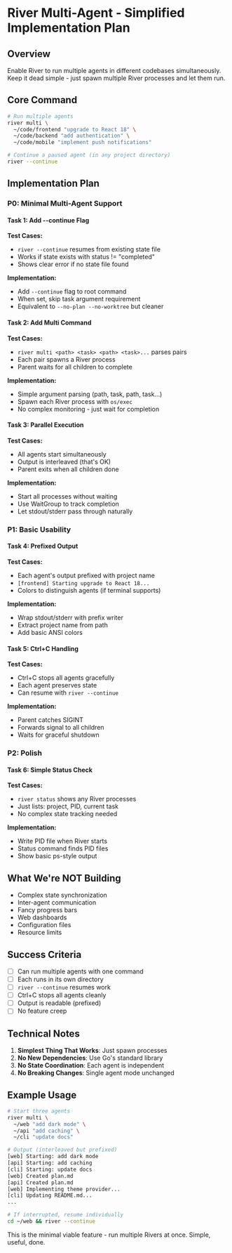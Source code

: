 # River Multi-Agent - Simplified Implementation Plan

## Overview
Enable River to run multiple agents in different codebases simultaneously. Keep it dead simple - just spawn multiple River processes and let them run.

## Core Command

```bash
# Run multiple agents
river multi \
  ~/code/frontend "upgrade to React 18" \
  ~/code/backend "add authentication" \
  ~/code/mobile "implement push notifications"

# Continue a paused agent (in any project directory)
river --continue
```

## Implementation Plan

### P0: Minimal Multi-Agent Support

#### Task 1: Add --continue Flag
**Test Cases:**
- `river --continue` resumes from existing state file
- Works if state exists with status != "completed"
- Shows clear error if no state file found

**Implementation:**
- Add `--continue` flag to root command
- When set, skip task argument requirement
- Equivalent to `--no-plan --no-worktree` but cleaner

#### Task 2: Add Multi Command
**Test Cases:**
- `river multi <path> <task> <path> <task>...` parses pairs
- Each pair spawns a River process
- Parent waits for all children to complete

**Implementation:**
- Simple argument parsing (path, task, path, task...)
- Spawn each River process with `os/exec`
- No complex monitoring - just wait for completion

#### Task 3: Parallel Execution
**Test Cases:**
- All agents start simultaneously
- Output is interleaved (that's OK)
- Parent exits when all children done

**Implementation:**
- Start all processes without waiting
- Use WaitGroup to track completion
- Let stdout/stderr pass through naturally

### P1: Basic Usability

#### Task 4: Prefixed Output
**Test Cases:**
- Each agent's output prefixed with project name
- `[frontend] Starting upgrade to React 18...`
- Colors to distinguish agents (if terminal supports)

**Implementation:**
- Wrap stdout/stderr with prefix writer
- Extract project name from path
- Add basic ANSI colors

#### Task 5: Ctrl+C Handling
**Test Cases:**
- Ctrl+C stops all agents gracefully
- Each agent preserves state
- Can resume with `river --continue`

**Implementation:**
- Parent catches SIGINT
- Forwards signal to all children
- Waits for graceful shutdown

### P2: Polish

#### Task 6: Simple Status Check
**Test Cases:**
- `river status` shows any River processes
- Just lists: project, PID, current task
- No complex state tracking needed

**Implementation:**
- Write PID file when River starts
- Status command finds PID files
- Show basic ps-style output

## What We're NOT Building
- Complex state synchronization
- Inter-agent communication  
- Fancy progress bars
- Web dashboards
- Configuration files
- Resource limits

## Success Criteria
- [ ] Can run multiple agents with one command
- [ ] Each runs in its own directory
- [ ] `river --continue` resumes work
- [ ] Ctrl+C stops all agents cleanly
- [ ] Output is readable (prefixed)
- [ ] No feature creep

## Technical Notes

1. **Simplest Thing That Works**: Just spawn processes
2. **No New Dependencies**: Use Go's standard library
3. **No State Coordination**: Each agent is independent
4. **No Breaking Changes**: Single agent mode unchanged

## Example Usage

```bash
# Start three agents
river multi \
  ~/web "add dark mode" \
  ~/api "add caching" \
  ~/cli "update docs"

# Output (interleaved but prefixed)
[web] Starting: add dark mode
[api] Starting: add caching  
[cli] Starting: update docs
[web] Created plan.md
[api] Created plan.md
[web] Implementing theme provider...
[cli] Updating README.md...
...

# If interrupted, resume individually
cd ~/web && river --continue
```

This is the minimal viable feature - run multiple Rivers at once. Simple, useful, done.